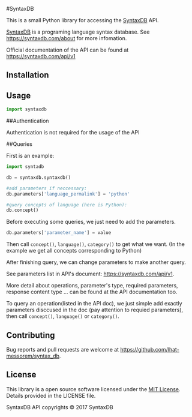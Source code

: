 #SyntaxDB

This is a small Python library for accessing the [SyntaxDB](https://syntaxdb.com/) API.

[SyntaxDB](https://syntaxdb.com/) is a programing language syntax database. See https://syntaxdb.com/about for more infomation.

Official documentation of the API can be found at https://syntaxdb.com/api/v1

## Installation

## Usage

```Python
import syntaxdb
```

##Authentication

Authentication is not required for the usage of the API

##Queries

First is an example:

```Python
import syntadb

db = syntaxdb.syntaxdb()

#add parameters if neccessary:
db.parameters['language_permalink'] = 'python'

#query concepts of language (here is Python):
db.concept()
```

Before executing some queries, we just need to add the parameters.

```Python
db.parameters['parameter_name'] = value
```

Then call `concept()`, `language()`, `category()` to get what we want. (In the example we get all concepts corresponding to Python)

After finishing query, we can change parameters to make another query.

See parameters list in API's document: https://syntaxdb.com/api/v1.

More detail about operations, parameter's type, required parameters, response content type ... can be found at the API documentation too.

To query an operation(listed in the API doc), we just simple add exactly parameters disccused in the doc (pay attention to requied parameters),
then call `concept()`, `language()` or `category()`.

## Contributing
Bug reports and pull requests are welcome at https://github.com/lhat-messorem/syntax_db.

## License
This library is a open source software licensed under the [MIT License](http://opensource.org/licenses/MIT).
Details provided in the LICENSE file.

SyntaxDB API copyrights © 2017 SyntaxDB